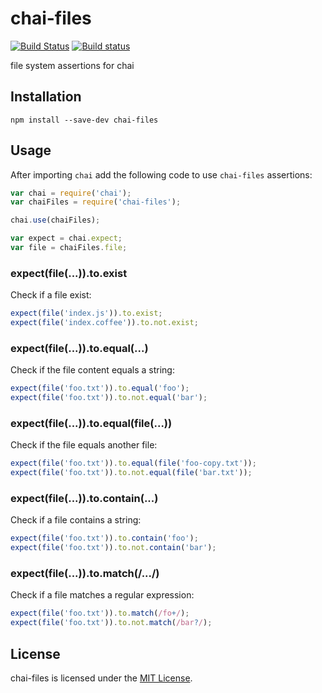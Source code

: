 
chai-files
==============================================================================

[![Build Status](https://travis-ci.org/Turbo87/chai-files.svg?branch=master)](https://travis-ci.org/Turbo87/chai-files)
[![Build status](https://ci.appveyor.com/api/projects/status/github/Turbo87/chai-files?svg=true)](https://ci.appveyor.com/project/Turbo87/chai-files/branch/master)

file system assertions for chai


Installation
------------------------------------------------------------------------------

```
npm install --save-dev chai-files
```

Usage
------------------------------------------------------------------------------

After importing `chai` add the following code to use `chai-files` assertions:

```js
var chai = require('chai');
var chaiFiles = require('chai-files');

chai.use(chaiFiles);

var expect = chai.expect;
var file = chaiFiles.file;
```


### expect(file(...)).to.exist

Check if a file exist:

```js
expect(file('index.js')).to.exist;
expect(file('index.coffee')).to.not.exist;
```


### expect(file(...)).to.equal(...)

Check if the file content equals a string:

```js
expect(file('foo.txt')).to.equal('foo');
expect(file('foo.txt')).to.not.equal('bar');
```


### expect(file(...)).to.equal(file(...))

Check if the file equals another file:

```js
expect(file('foo.txt')).to.equal(file('foo-copy.txt'));
expect(file('foo.txt')).to.not.equal(file('bar.txt'));
```


### expect(file(...)).to.contain(...)

Check if a file contains a string:

```js
expect(file('foo.txt')).to.contain('foo');
expect(file('foo.txt')).to.not.contain('bar');
```


### expect(file(...)).to.match(/.../)

Check if a file matches a regular expression:

```js
expect(file('foo.txt')).to.match(/fo+/);
expect(file('foo.txt')).to.not.match(/bar?/);
```


License
------------------------------------------------------------------------------
chai-files is licensed under the [MIT License](LICENSE).
